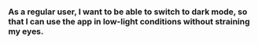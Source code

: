 ### As a regular user, I want to be able to switch to dark mode, so that I can use the app in low-light conditions without straining my eyes.